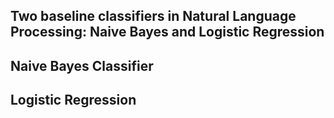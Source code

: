 ## Two baseline classifiers in Natural Language Processing: Naive Bayes and Logistic Regression

## Naive Bayes Classifier

## Logistic Regression
